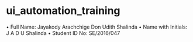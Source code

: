 # ui_automation_training
• Full Name: Jayakody Arachchige Don Udith Shalinda
• Name with Initials: J A D U Shalinda
• Student ID No: SE/2016/047
